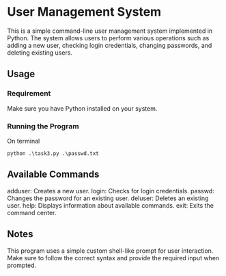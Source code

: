 # __User Management System__

This is a simple command-line user management system implemented in Python. The system allows users 
to perform various operations such as adding a new user, checking login credentials, changing passwords, 
and deleting existing users.

## __Usage__

### Requirement 
Make sure you have Python installed on your system.

### Running the Program 
On terminal 
```
python .\task3.py .\passwd.txt  
```

## Available Commands

adduser: Creates a new user.
login:   Checks for login credentials.
passwd:  Changes the password for an existing user.
deluser: Deletes an existing user.
help:    Displays information about available commands.
exit:    Exits the command center.

## Notes

This program uses a simple custom shell-like prompt for user interaction.
Make sure to follow the correct syntax and provide the required input when prompted.




